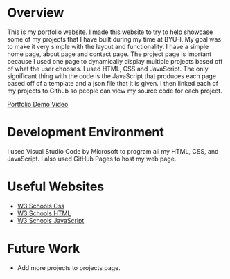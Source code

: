 # Overview

This is my portfolio website.  I made this website to try to help showcase some of my projects that I have built during my time at BYU-I.  My goal was to make it very simple with the layout and functionality. I have a simple home page, about page and contact page.  The project page is imortant because I used one page to dynamically display multiple projects based off of what the user chooses.  I used HTML, CSS and JavaScript.  The only significant thing with the code is the JavaScript that produces each page based off of a template and a json file that it is given.  I then linked each of my projects to Github so people can view my source code for each project.

[Portfolio Demo Video](http://youtube.link.goes.here)

# Development Environment

I used Visual Studio Code by Microsoft to program all my HTML, CSS, and JavaScript.  I also used GitHub Pages to host my web page.

# Useful Websites
* [W3 Schools Css](https://www.w3schools.com/Css/)
* [W3 Schools HTML](https://www.w3schools.com/html/)
* [W3 Schools JavaScript](https://www.w3schools.com/js/DEFAULT.asp)

# Future Work
* Add more projects to projects page.
